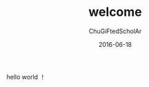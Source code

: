 ﻿---
layout: post
title:  "welcome"
subtitle:   ""  
date:       2016-06-18
author:     "ChuGiFtedScholAr"
header-img: ""
header-mask: 0.1
tags:
    - blog
---

hello  world  ！
